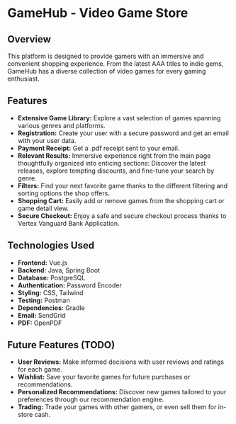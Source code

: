 # GameHub - Video Game Store

## Overview

This platform is designed to provide gamers with an immersive and convenient shopping experience. From the latest AAA titles to indie gems, GameHub has a diverse collection of video games for every gaming enthusiast.

## Features

- **Extensive Game Library:** Explore a vast selection of games spanning various genres and platforms.
- **Registration:** Create your user with a secure password and get an email with your user data.
- **Payment Receipt:** Get a .pdf receipt sent to your email.
- **Relevant Results:** Immersive experience right from the main page thoughtfully organized into enticing sections: Discover the latest releases, explore tempting discounts, and fine-tune your search by genre.
- **Filters:** Find your next favorite game thanks to the different filtering and sorting options the shop offers.
- **Shopping Cart:** Easily add or remove games from the shopping cart or game detail view.
- **Secure Checkout:** Enjoy a safe and secure checkout process thanks to Vertex Vanguard Bank Application.

## Technologies Used

- **Frontend:** Vue.js
- **Backend:** Java, Spring Boot
- **Database:** PostgreSQL
- **Authentication:** Password Encoder
- **Styling:** CSS, Tailwind
- **Testing:** Postman
- **Dependencies:** Gradle
- **Email:** SendGrid
- **PDF:** OpenPDF
  
## Future Features (TODO)

- **User Reviews:** Make informed decisions with user reviews and ratings for each game.
- **Wishlist:** Save your favorite games for future purchases or recommendations.
- **Personalized Recommendations:** Discover new games tailored to your preferences through our recommendation engine.
- **Trading:** Trade your games with other gamers, or even sell them for in-store cash.
